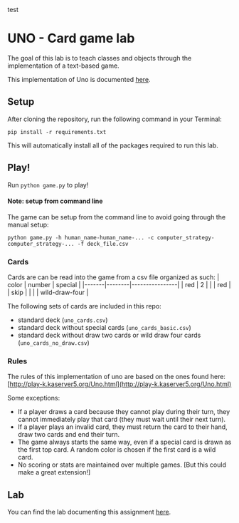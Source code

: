 test
# UNO - Card game lab
The goal of this lab is to teach classes and objects through the implementation of a text-based game.

This implementation of Uno is documented [here](https://cs.fablearn.org/docs/uno/).

## Setup
After cloning the repository, run the following command in your Terminal:

    pip install -r requirements.txt

This will automatically install all of the packages required to run this lab.

## Play!
Run `python game.py` to play!

#### Note: setup from command line
The game can be setup from the command line to avoid going through the manual setup:

    python game.py -h human_name-human_name-... -c computer_strategy-computer_strategy-... -f deck_file.csv

### Cards
Cards are can be read into the game from a csv file organized as such:
| color | number | special        |
|-------|--------|----------------|
| red   | 2      |                |
| red   |        | skip           |
|       |        | wild-draw-four |

The following sets of cards are included in this repo:

* standard deck (`uno_cards.csv`)
* standard deck without special cards (`uno_cards_basic.csv`)
* standard deck without draw two cards or wild draw four cards (`uno_cards_no_draw.csv`)

### Rules

The rules of this implementation of uno are based on the ones found here: [http://play-k.kaserver5.org/Uno.html](http://play-k.kaserver5.org/Uno.html)

Some exceptions:

* If a player draws a card because they cannot play during their turn, they cannot immediately play that card (they must wait until their next turn).
* If a player plays an invalid card, they must return the card to their hand, draw two cards and end their turn.
* The game always starts the same way, even if a special card is drawn as the first top card. A random color is chosen if the first card is a wild card.
* No scoring or stats are maintained over multiple games. [But this could make a great extension!]

## Lab
You can find the lab documenting this assignment [here](https://cs.fablearn.org/labs/2-2-uno%20lab.html).
